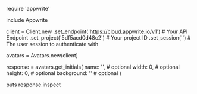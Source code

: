 require 'appwrite'

include Appwrite

client = Client.new
    .set_endpoint('https://cloud.appwrite.io/v1') # Your API Endpoint
    .set_project('5df5acd0d48c2') # Your project ID
    .set_session('') # The user session to authenticate with

avatars = Avatars.new(client)

response = avatars.get_initials(
    name: '<NAME>', # optional
    width: 0, # optional
    height: 0, # optional
    background: '' # optional
)

puts response.inspect
